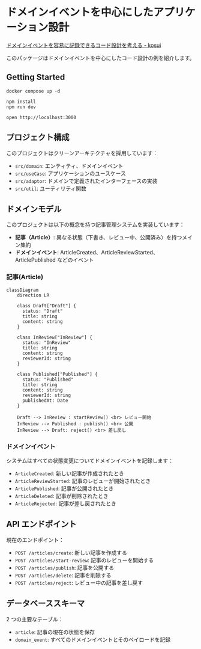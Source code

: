 # ドメインイベントを中心にしたアプリケーション設計

[ドメインイベントを容易に記録できるコード設計を考える - kosui](https://kosui.me/posts/2025/05/06/142842)

このパッケージはドメインイベントを中心にしたコード設計の例を紹介します。

## Getting Started

```
docker compose up -d
```

```
npm install
npm run dev
```

```
open http://localhost:3000
```

## プロジェクト構成

このプロジェクトはクリーンアーキテクチャを採用しています：

- `src/domain`: エンティティ、ドメインイベント
- `src/useCase`: アプリケーションのユースケース
- `src/adaptor`: ドメインで定義されたインターフェースの実装
- `src/util`: ユーティリティ関数

## ドメインモデル

このプロジェクトは以下の概念を持つ記事管理システムを実装しています：

- **記事（Article）**: 異なる状態（下書き、レビュー中、公開済み）を持つメイン集約
- **ドメインイベント**: ArticleCreated、ArticleReviewStarted、ArticlePublished などのイベント

### 記事(Article)

```mermaid
classDiagram
    direction LR

    class Draft["Draft"] {
      status: "Draft"
      title: string
      content: string
    }

    class InReview["InReview"] {
      status: "InReview"
      title: string
      content: string
      reviewerId: string
    }

    class Published["Published"] {
      status: "Published"
      title: string
      content: string
      reviewerId: string
      publishedAt: Date
    }

    Draft --> InReview : startReview() <br> レビュー開始
    InReview --> Published : publish() <br> 公開
    InReview --> Draft: reject() <br> 差し戻し
```

### ドメインイベント

システムはすべての状態変更についてドメインイベントを記録します：

- `ArticleCreated`: 新しい記事が作成されたとき
- `ArticleReviewStarted`: 記事のレビューが開始されたとき
- `ArticlePublished`: 記事が公開されたとき
- `ArticleDeleted`: 記事が削除されたとき
- `ArticleRejected`: 記事が差し戻されたとき

## API エンドポイント

現在のエンドポイント：

- `POST /articles/create`: 新しい記事を作成する
- `POST /articles/start-review`: 記事のレビューを開始する
- `POST /articles/publish`: 記事を公開する
- `POST /articles/delete`: 記事を削除する
- `POST /articles/reject`: レビュー中の記事を差し戻す

## データベーススキーマ

2 つの主要なテーブル：

- `article`: 記事の現在の状態を保存
- `domain_event`: すべてのドメインイベントとそのペイロードを記録

